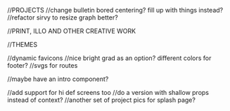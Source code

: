 //PROJECTS
//change bulletin bored centering? fill up with things instead?
//refactor sirvy to resize graph better?

//PRINT, ILLO AND OTHER CREATIVE WORK

//THEMES

//dynamic favicons
//nice bright grad as an option? different colors for footer?
//svgs for routes

//maybe have an intro component?

//add support for hi def screens too
//do a version with shallow props instead of context?
//another set of project pics for splash page?
